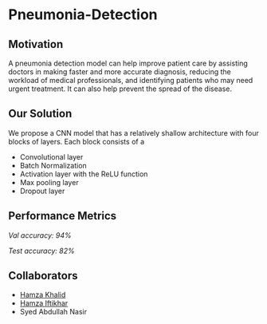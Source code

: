 # Pneumonia-Detection

## Motivation
A pneumonia detection model can help improve patient care
by assisting doctors in making faster and more accurate
diagnosis, reducing the workload of medical professionals,
and identifying patients who may need urgent treatment. It
can also help prevent the spread of the disease.

## Our Solution
We propose a CNN model that has a relatively shallow architecture with four blocks
of layers. Each block consists of a

- Convolutional layer
- Batch Normalization
- Activation layer with the ReLU function
- Max pooling layer
- Dropout layer

## Performance Metrics
*Val accuracy: 94%*

*Test accuracy: 82%*

## Collaborators
- [Hamza Khalid](https://github.com/hmzakhalid)
- [Hamza Iftikhar](https://github.com/Ham-Ifti)
- Syed Abdullah Nasir
